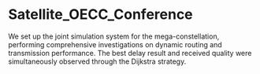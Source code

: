 # Satellite_OECC_Conference
We set up the joint simulation system for the mega-constellation, performing comprehensive investigations on dynamic routing and transmission performance. The best delay result and received quality were simultaneously observed through the Dijkstra strategy. 
